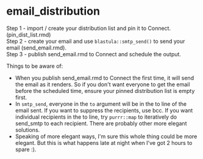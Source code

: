 # email_distribution
Step 1 - import / create your distribution list and pin it to Connect. (pin_dist_list.rmd)  
Step 2 - create your email and use `blastula::smtp_send()` to send your email (send_email.rmd).   
Step 3 - publish send_email.rmd to Connect and schedule the output. 

Things to be aware of:
* When you publish send_email.rmd to Connect the first time, it will send the email as it renders.  So if you don't want everyone to get the email before the scheduled time, ensure your pinned distribution list is empty first.   
* In `smtp_send`, everyone in the `to` argument will be in the to line of the email sent. If you want to suppress the recipients, use bcc.  If you want individual recipients in the to line, try `purrr::map` to iteratively do send_smtp to each recipient.  There are probably other more elegant solutions.  
* Speaking of more elegant ways, I'm sure this whole thing could be more elegant.  But this is what happens late at night when I've got 2 hours to spare :). 
